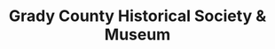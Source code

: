 ---
layout: repo
title: "Grady County Historical Society & Museum"
id: 24726
permalink: repos/24726/
---